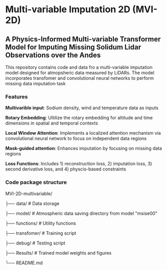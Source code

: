 # Multi-variable Imputation 2D (MVI-2D)
## A Physics-Informed Multi-variable Transformer Model for Imputing Missing Solidum Lidar Observations over the Andes
This repository contains code and data fro a multi-variable imputation model designed for atmopsheric data measured by LiDARs. The model incorporates transfomer and convolutional neural networks to perform missing data imputation task

### Features
**Multivarible input**: Sodium density, wind and temperature data as inputs

**Rotary Embedding**: Ultilize the rotary embedding for altitude and time dimensions in spatial and temporal contexts

**Local Window Attention**: Implements a localized attention mechanism via convolutional neural network to focus on independent data regions

**Mask-guided attention**: Enhances imputation by focusing on missing data regions

**Loss Functions**: Includes 1) reconstruction loss, 2) imputation loss, 3) second derivative loss, and 4) physcis-based constraints

### Code package structure
MVI-2D-multivariable/

├── data/                    # Data storage

├── model/                   # Atmospheric data saving directory from model "msise00"

├── functions/               # Utility functions

├── transfomer/              # Training script

├── debug/                   # Testing script

├── Results/                 # Trained model weights and figures

└── README.md





